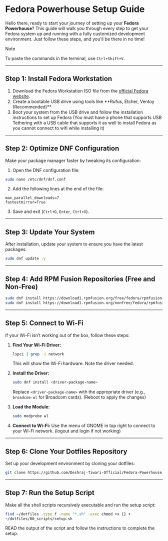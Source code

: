 # Fedora Powerhouse Setup Guide

Hello there, ready to start your journey of setting up your **Fedora Powerhouse**? This guide will walk you through every step to get your Fedora system up and running with a fully customized development environment. Just follow these steps, and you'll be there in no time!

> [!NOTE]
> To paste the commands in the terminal, use `Ctrl+Shift+V`.

---

## **Step 1: Install Fedora Workstation**

1. Download the Fedora Workstation ISO file from the [official Fedora website](https://getfedora.org/).
2. Create a bootable USB drive using tools like \*\*Rufus, Etcher, Ventoy (Recommended)\*\*
3. Boot your system from the USB drive and follow the installation instructions to set up Fedora (You must have a phone that supports USB Tethering with a USB cable that supports it as well to install Fedora as you cannot connect to wifi while installing it)

---

## **Step 2: Optimize DNF Configuration**

Make your package manager faster by tweaking its configuration:

1. Open the DNF configuration file:
```bash
sudo nano /etc/dnf/dnf.conf
```
2. Add the following lines at the end of the file:
```
max_parallel_downloads=7
fastestmirror=True
```
3. Save and exit (`Ctrl+O`, `Enter`, `Ctrl+X`).

---

## **Step 3: Update Your System**

After installation, update your system to ensure you have the latest packages:

```bash
sudo dnf update -y
```

---

## **Step 4: Add RPM Fusion Repositories (Free and Non-Free)**

```bash
sudo dnf install https://download1.rpmfusion.org/free/fedora/rpmfusion-free-release-$(rpm -E %fedora).noarch.rpm 
sudo dnf install https://download1.rpmfusion.org/nonfree/fedora/rpmfusion-nonfree-release-$(rpm -E %fedora).noarch.rpm
```

---

## **Step 5: Connect to Wi-Fi**

If your Wi-Fi isn’t working out of the box, follow these steps:

1. **Find Your Wi-Fi Driver:**

   ```bash
   lspci | grep -i network
   ```

   This will show the Wi-Fi hardware. Note the driver needed.

2. **Install the Driver:**

   ```bash
   sudo dnf install <driver-package-name>
   ```

   Replace `<driver-package-name>` with the appropriate driver (e.g., `broadcom-wl` for Broadcom cards).
   (Reboot to apply the changes)

3. **Load the Module:**

   ```bash
   sudo modprobe wl
   ```
4. **Connect to Wi-Fi:**
   Use the menu of GNOME in top right to connect to your Wi-Fi network. (logout and login if not working)

---

## **Step 6: Clone Your Dotfiles Repository**

Set up your development environment by cloning your dotfiles:

```bash
git clone https://github.com/Deshraj-Tiwari-Official/Fedora-Powerhouse.git ~/dotfiles
```

---

## **Step 7: Run the Setup Script**

Make all the shell scripts recursively executable and run the setup script:

```bash
find ~/dotfiles -type f -name "*.sh" -exec chmod +x {} +
~/dotfiles/00_scripts/setup.sh
```

READ the output of the script and follow the instructions to complete the setup.
